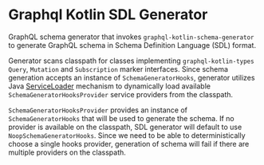 # Graphql Kotlin SDL Generator

GraphQL schema generator that invokes `graphql-kotlin-schema-generator` to generate GraphQL schema in Schema Definition
Language (SDL) format.

Generator scans classpath for classes implementing `graphql-kotlin-types` `Query`, `Mutation` and `Subscription` marker
interfaces. Since schema generation accepts an instance of `SchemaGeneratorHooks`, generator utilizes Java [ServiceLoader](https://docs.oracle.com/en/java/javase/11/docs/api/java.base/java/util/ServiceLoader.html)
mechanism to dynamically load available `SchemaGeneratorHooksProvider` service providers from the classpath.

`SchemaGeneratorHooksProvider` provides an instance of `SchemaGeneratorHooks` that will be used to generate the schema.
If no provider is available on the classpath, SDL generator will default to use `NoopSchemaGeneratorHooks`. Since we need
to be able to deterministically choose a single hooks provider, generation of schema will fail if there are multiple providers
on the classpath.

